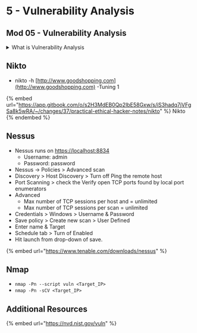 # 5 - Vulnerability Analysis

## Mod 05 - Vulnerability Analysis

<details>

<summary>What is Vulnerability Analysis </summary>

**Vulnerability analysis**, often referred to as **vulnerability assessment** or **vulnerability scanning**, is a systematic process of identifying, evaluating, and prioritizing security vulnerabilities within computer systems, networks, applications, and other IT environments. The goal of vulnerability analysis is to proactively discover and address weaknesses that could potentially be exploited by malicious actors. It is a fundamental component of cybersecurity and risk management.

Here are the key aspects of vulnerability analysis:

1. **Identification:** The first step in vulnerability analysis is to identify potential security vulnerabilities. This may involve using automated vulnerability scanning tools to scan systems and networks for known vulnerabilities. It can also include manual inspection of configurations, code, and system architecture.
2. **Assessment:** Once vulnerabilities are identified, they are assessed to determine their severity and potential impact on the security of the system or network. Vulnerabilities are typically categorized based on their risk level and the potential damage they could cause if exploited.
3. **Prioritization:** After assessing vulnerabilities, they are prioritized based on their severity and the risk they pose. Critical vulnerabilities that could lead to data breaches, system compromises, or service interruptions are typically addressed first. Prioritization helps organizations allocate resources effectively to mitigate the most significant risks.
4. **Mitigation:** Once vulnerabilities are prioritized, organizations take steps to remediate or mitigate the identified weaknesses. This can involve applying security patches, reconfiguring systems, updating software, enhancing security policies, or making architectural changes to improve security.
5. **Continuous Monitoring:** Vulnerability analysis is an ongoing process. New vulnerabilities can emerge, and the security landscape constantly evolves. Organizations must continually monitor their systems and networks for vulnerabilities and apply patches and updates as needed to maintain a strong security posture.
6. **Compliance and Reporting:** Many organizations are subject to regulatory requirements that mandate regular vulnerability assessments and reporting. Vulnerability analysis helps demonstrate compliance with these requirements and provides documentation for stakeholders, auditors, and management.
7. **Penetration Testing:** In addition to automated scanning and assessment, penetration testing (pen-testing) is another component of vulnerability analysis. Penetration testers attempt to exploit vulnerabilities in a controlled and ethical manner to validate their existence and gauge the extent of potential damage.

</details>

## Nikto

* nikto -h [http://www.goodshopping.com](http://www.goodshopping.com) -Tuning 1&#x20;

{% embed url="https://app.gitbook.com/o/s2H3MdEB0Qp2IbE58Gxw/s/iS3hadq7jVFgSa8k5wRA/~/changes/37/practical-ethical-hacker-notes/nikto" %}
Nikto
{% endembed %}

## **Nessus**

* Nessus runs on [ https://localhost:8834](https://localhost:8834)
  * Username: admin&#x20;
  * Password: password
* Nessus -> Policies > Advanced scan
* Discovery > Host Discovery > Turn off Ping the remote host
* Port Scanning > check the Verify open TCP ports found by local port enumerators
* Advanced
  * Max number of TCP sessions per host and = unlimited
  * Max number of TCP sessions per scan = unlimited
* Credentials > Windows > Username & Password
* Save policy > Create new scan > User Defined
* Enter name & Target
* Schedule tab > Turn of Enabled
* Hit launch from drop-down of save.

{% embed url="https://www.tenable.com/downloads/nessus" %}

## Nmap

* `nmap -Pn --script vuln <Target_IP>`
* `nmap -Pn -sCV <Target_IP>`

## Additional Resources

{% embed url="https://nvd.nist.gov/vuln" %}
